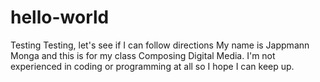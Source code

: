 # hello-world
Testing Testing, let's see if I can follow directions
My name is Jappmann Monga and this is for my class Composing Digital Media.
I'm not experienced in coding or programming at all so I hope I can keep up. 
